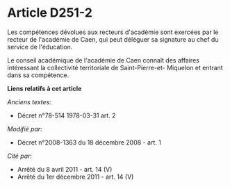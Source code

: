 # Article D251-2

Les compétences dévolues aux recteurs d'académie sont exercées par le recteur de l'académie de Caen, qui peut déléguer sa
signature au chef du service de l'éducation.

Le conseil académique de l'académie de Caen connaît des affaires intéressant la collectivité territoriale de Saint-Pierre-et-
Miquelon et entrant dans sa compétence.

**Liens relatifs à cet article**

_Anciens textes_:

  - Décret n°78-514 1978-03-31 art. 2

_Modifié par_:

  - Décret n°2008-1363 du 18 décembre 2008 - art. 1

_Cité par_:

  - Arrêté du 8 avril 2011 - art. 14 (V)
  - Arrêté du 1er décembre 2011 - art. 14 (V)
